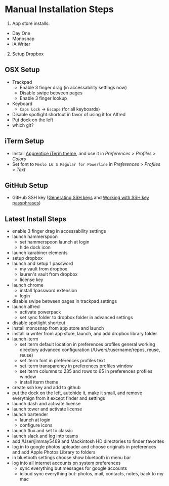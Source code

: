 Manual Installation Steps
=========================
1. App store installs:
  - Day One
  - Monosnap
  - iA Writer
2. Setup Dropbox

OSX Setup
---------
- Trackpad
  - Enable 3 finger drag (in accessability settings now)
  - Disable swipe between pages
  - Enable 3 finger lookup
- Keyboard
  - `Caps Lock` -> `Escape` (for all keyboards)
- Disable spotlight shortcut in favor of using it for Alfred
- Put dock on the left
- which git?

iTerm Setup
-----------
- Install [Apprentice iTerm theme](https://github.com/romainl/iterm2-colorschemes), and use it in _Preferences_ > _Profiles_ > _Colors_
- Set font to `Meslo LG S Regular for Powerline` in _Preferences_ > _Profiles_ > _Text_

GitHub Setup
------------
- GitHub SSH key ([Generating SSH keys](https://help.github.com/articles/generating-ssh-keys/) and [Working with SSH key passphrases](https://help.github.com/articles/working-with-ssh-key-passphrases/))


Latest Install Steps
--------------------
- enable 3 finger drag in accessability settings
- launch hammerspoon
  - set hammerspoon launch at login
  - hide dock icon
- launch karabiner elements
- setup dropbox
- launch and setup 1 password
  - my vault from dropbox
  - lauren's vault from dropbox
  - license key
- launch chrome
  - install 1password extension
  - login
- disable swipe between pages in trackpad settings
- launch alfred
  - activate powerpack
  - set sync folder to dropbox folder in advanced settings
- disable spotlight shortcut
- install monosnap from app store and launch
- install ia writer from app store, launch, and add dropbox library folder
- launch iterm
  - set iterm default location in preferences profiles general working directory advanced configuration (/Uwers/:username/repos, reuse, reuse)
  - set iterm font in preferences profiles text
  - set iterm transparency in preferences profiles window
  - set iterm columns to 235 and rows to 65 in preferences profiles window
  - install iterm theme
- create ssh key and add to github
- put the dock on the left, autohide it, make it small, and remove everythign from it except finder and settings
- launch dash and activate license
- launch tower and activate license
- launch bartender
  - launch at login
  - configure icons
- launch flux and set to classic
- launch slack and log into teams
- add /User/jimmay5469 and Mackintosh HD directories to finder favorites
- log in to google photos uploader and choose originals in preferences and add Apple Photos Library to folders
- in bluetooth settings choose show bluetooth in menu bar
- log into all internet accounts on system preferences
  - sync everything but messages for google accounts
  - icloud sync everything but: photos, mail, contacts, notes, back to my mac
